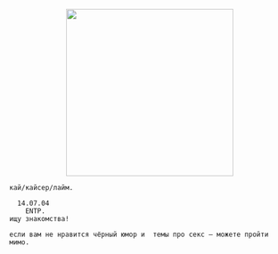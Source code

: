 <p align="center">
  <img src="https://upload.wikimedia.org/wikipedia/commons/thumb/1/1b/Businessman_with_beer.jpg/640px-Businessman_with_beer.jpg" width="300">
</p>
    
    кай/кайсер/лайм.
    
      14.07.04 
        ENTP.
    ищу знакомства!

    если вам не нравится чёрный юмор и  темы про секс – можете пройти мимо.
    
